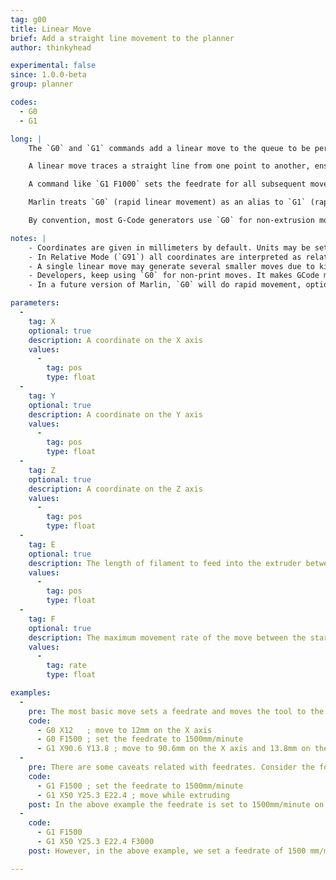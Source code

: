 ```yaml
---
tag: g00
title: Linear Move
brief: Add a straight line movement to the planner
author: thinkyhead

experimental: false
since: 1.0.0-beta
group: planner

codes:
  - G0
  - G1

long: |
    The `G0` and `G1` commands add a linear move to the queue to be performed after all previous moves are completed. These commands yield control back to the command parser as soon as the move is queued, but they may delay the command parser while awaiting a slot in the queue.

    A linear move traces a straight line from one point to another, ensuring that the specified axes will arrive simultaneously at the given coordinates (by linear interpolation). The speed may change over time following an acceleration curve, according to the acceleration and jerk settings of the given axes.

    A command like `G1 F1000` sets the feedrate for all subsequent moves.

    Marlin treats `G0` (rapid linear movement) as an alias to `G1` (rapid movement).

    By convention, most G-Code generators use `G0` for non-extrusion movements (those without the E axis) and `G1` for moves that include extrusion. This is meant to allow a kinematic system to, optionally, do a more rapid uninterpolated movement requiring much less calculation.

notes: |
    - Coordinates are given in millimeters by default. Units may be set to inches by `G20`.
    - In Relative Mode (`G91`) all coordinates are interpreted as relative, adding onto the previous position.
    - A single linear move may generate several smaller moves due to kinematics and bed leveling compensation.
    - Developers, keep using `G0` for non-print moves. It makes GCode more adaptable to lasers, engravers, etc.
    - In a future version of Marlin, `G0` will do rapid movement, optionally, on SCARA machines.

parameters:
  -
    tag: X
    optional: true
    description: A coordinate on the X axis
    values:
      -
        tag: pos
        type: float
  -
    tag: Y
    optional: true
    description: A coordinate on the Y axis
    values:
      -
        tag: pos
        type: float
  -
    tag: Z
    optional: true
    description: A coordinate on the Z axis
    values:
      -
        tag: pos
        type: float
  -
    tag: E
    optional: true
    description: The length of filament to feed into the extruder between the start and end point
    values:
      -
        tag: pos
        type: float
  -
    tag: F
    optional: true
    description: The maximum movement rate of the move between the start and end point. The feedrate set here applies to subsequent moves that omit this parameter.
    values:
      -
        tag: rate
        type: float

examples:
  -
    pre: The most basic move sets a feedrate and moves the tool to the given position.
    code:
      - G0 X12   ; move to 12mm on the X axis
      - G0 F1500 ; set the feedrate to 1500mm/minute
      - G1 X90.6 Y13.8 ; move to 90.6mm on the X axis and 13.8mm on the Y axis
  -
    pre: There are some caveats related with feedrates. Consider the following&#x3A;
    code:
      - G1 F1500 ; set the feedrate to 1500mm/minute
      - G1 X50 Y25.3 E22.4 ; move while extruding
    post: In the above example the feedrate is set to 1500mm/minute on line 1, then move the tool 50mm on the X axis and 25.3mm on the Y axis while extruding 22.4mm of filament between the two points.
  -
    code:
      - G1 F1500
      - G1 X50 Y25.3 E22.4 F3000
    post: However, in the above example, we set a feedrate of 1500 mm/minute on line 1, then do the move described above accelerating to a feedrate of 3000 mm/minute as it does so. The extrusion will accelerate along with the X and Y movement, so everything stays synchronized.

---
```

